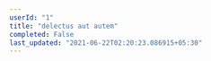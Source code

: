 ```yaml
---
userId: "1"
title: "delectus aut autem"
completed: False
last_updated: "2021-06-22T02:20:23.086915+05:30"
---
```

